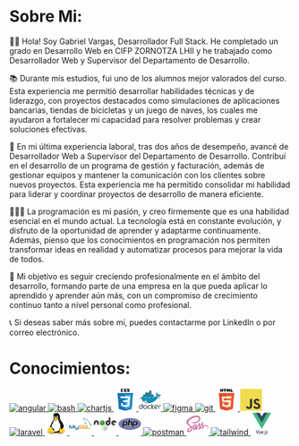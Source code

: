 # Sobre Mi:

👋🏻 Hola! Soy Gabriel Vargas, Desarrollador Full Stack. He completado un grado en Desarrollo Web en CIFP ZORNOTZA LHII y he trabajado como Desarrollador Web y Supervisor del Departamento de Desarrollo.

📚 Durante mis estudios, fui uno de los alumnos mejor valorados del curso. Esta experiencia me permitió desarrollar habilidades técnicas y de liderazgo, con proyectos destacados como simulaciones de aplicaciones bancarias, tiendas de bicicletas y un juego de naves, los cuales me ayudaron a fortalecer mi capacidad para resolver problemas y crear soluciones efectivas.

💼 En mi última experiencia laboral, tras dos años de desempeño, avancé de Desarrollador Web a Supervisor del Departamento de Desarrollo. Contribuí en el desarrollo de un programa de gestión y facturación, además de gestionar equipos y mantener la comunicación con los clientes sobre nuevos proyectos. Esta experiencia me ha permitido consolidar mi habilidad para liderar y coordinar proyectos de desarrollo de manera eficiente.

👨🏻‍💻 La programación es mi pasión, y creo firmemente que es una habilidad esencial en el mundo actual. La tecnología está en constante evolución, y disfruto de la oportunidad de aprender y adaptarme continuamente. Además, pienso que los conocimientos en programación nos permiten transformar ideas en realidad y automatizar procesos para mejorar la vida de todos.

🎯 Mi objetivo es seguir creciendo profesionalmente en el ámbito del desarrollo, formando parte de una empresa en la que pueda aplicar lo aprendido y aprender aún más, con un compromiso de crecimiento continuo tanto a nivel personal como profesional.

📞 Si deseas saber más sobre mí, puedes contactarme por LinkedIn o por correo electrónico.

# Conocimientos:
<p align="left"> <a href="https://angular.io" target="_blank" rel="noreferrer"> <img src="https://angular.io/assets/images/logos/angular/angular.svg" alt="angular" width="40" height="40"/> </a> <a href="https://www.gnu.org/software/bash/" target="_blank" rel="noreferrer"> <img src="https://www.vectorlogo.zone/logos/gnu_bash/gnu_bash-icon.svg" alt="bash" width="40" height="40"/> </a> <a href="https://www.chartjs.org" target="_blank" rel="noreferrer"> <img src="https://www.chartjs.org/media/logo-title.svg" alt="chartjs" width="40" height="40"/> </a> <a href="https://www.w3schools.com/css/" target="_blank" rel="noreferrer"> <img src="https://raw.githubusercontent.com/devicons/devicon/master/icons/css3/css3-original-wordmark.svg" alt="css3" width="40" height="40"/> </a> <a href="https://www.docker.com/" target="_blank" rel="noreferrer"> <img src="https://raw.githubusercontent.com/devicons/devicon/master/icons/docker/docker-original-wordmark.svg" alt="docker" width="40" height="40"/> </a> <a href="https://www.figma.com/" target="_blank" rel="noreferrer"> <img src="https://www.vectorlogo.zone/logos/figma/figma-icon.svg" alt="figma" width="40" height="40"/> </a> <a href="https://git-scm.com/" target="_blank" rel="noreferrer"> <img src="https://www.vectorlogo.zone/logos/git-scm/git-scm-icon.svg" alt="git" width="40" height="40"/> </a> <a href="https://www.w3.org/html/" target="_blank" rel="noreferrer"> <img src="https://raw.githubusercontent.com/devicons/devicon/master/icons/html5/html5-original-wordmark.svg" alt="html5" width="40" height="40"/> </a> <a href="https://developer.mozilla.org/en-US/docs/Web/JavaScript" target="_blank" rel="noreferrer"> <img src="https://raw.githubusercontent.com/devicons/devicon/master/icons/javascript/javascript-original.svg" alt="javascript" width="40" height="40"/> </a> <a href="https://laravel.com/" target="_blank" rel="noreferrer"> <img src="[[https://raw.githubusercontent.com/devicons/devicon/master/icons/laravel/laravel-plain-wordmark.svg](https://www.google.com/url?sa=i&url=https%3A%2F%2Fwww.hvdig.co.uk%2Flaravel-agency&psig=AOvVaw38ixr7SqTFa3UpcN6pf7rE&ust=1730998614473000&source=images&cd=vfe&opi=89978449&ved=0CBQQjRxqFwoTCKjzyr6WyIkDFQAAAAAdAAAAABAE)](https://laravel.com/img/logomark.min.svg)](https://www.google.com/url?sa=i&url=https%3A%2F%2Fwww.pngwing.com%2Fes%2Ffree-png-azpmn&psig=AOvVaw38ixr7SqTFa3UpcN6pf7rE&ust=1730998614473000&source=images&cd=vfe&opi=89978449&ved=0CBQQjRxqFwoTCKjzyr6WyIkDFQAAAAAdAAAAABAS)" alt="laravel" width="40" height="40"/> </a> <a href="https://www.linux.org/" target="_blank" rel="noreferrer"> <img src="https://raw.githubusercontent.com/devicons/devicon/master/icons/linux/linux-original.svg" alt="linux" width="40" height="40"/> </a> <a href="https://www.mysql.com/" target="_blank" rel="noreferrer"> <img src="https://raw.githubusercontent.com/devicons/devicon/master/icons/mysql/mysql-original-wordmark.svg" alt="mysql" width="40" height="40"/> </a> <a href="https://nodejs.org" target="_blank" rel="noreferrer"> <img src="https://raw.githubusercontent.com/devicons/devicon/master/icons/nodejs/nodejs-original-wordmark.svg" alt="nodejs" width="40" height="40"/> </a> <a href="https://www.php.net" target="_blank" rel="noreferrer"> <img src="https://raw.githubusercontent.com/devicons/devicon/master/icons/php/php-original.svg" alt="php" width="40" height="40"/> </a> <a href="https://postman.com" target="_blank" rel="noreferrer"> <img src="https://www.vectorlogo.zone/logos/getpostman/getpostman-icon.svg" alt="postman" width="40" height="40"/> </a> <a href="https://sass-lang.com" target="_blank" rel="noreferrer"> <img src="https://raw.githubusercontent.com/devicons/devicon/master/icons/sass/sass-original.svg" alt="sass" width="40" height="40"/> </a> <a href="https://tailwindcss.com/" target="_blank" rel="noreferrer"> <img src="https://www.vectorlogo.zone/logos/tailwindcss/tailwindcss-icon.svg" alt="tailwind" width="40" height="40"/> </a> <a href="https://vuejs.org/" target="_blank" rel="noreferrer"> <img src="https://raw.githubusercontent.com/devicons/devicon/master/icons/vuejs/vuejs-original-wordmark.svg" alt="vuejs" width="40" height="40"/> </a> </p>

<!-- Proudly created with GPRM ( https://gprm.itsvg.in ) -->
